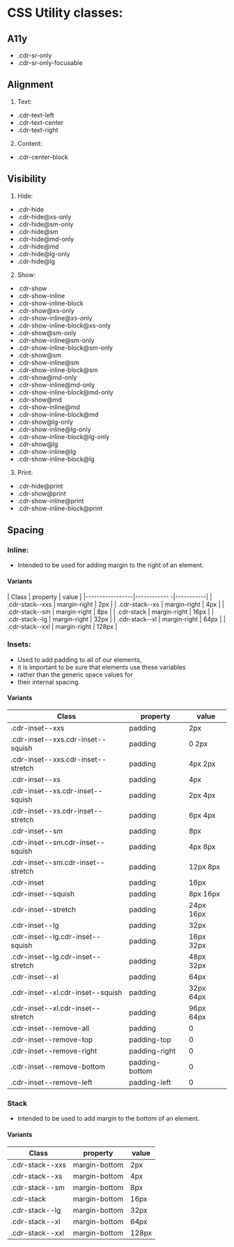 # CSS Utility classes:

## A11y
  - .cdr-sr-only
  - .cdr-sr-only-focusable

## Alignment

1. Text:
  - .cdr-text-left
  - .cdr-text-center
  - .cdr-text-right
2. Content:
  - .cdr-center-block

## Visibility

1. Hide:
  - .cdr-hide
  - .cdr-hide@xs-only
  - .cdr-hide@sm-only
  - .cdr-hide@sm
  - .cdr-hide@md-only
  - .cdr-hide@md
  - .cdr-hide@lg-only
  - .cdr-hide@lg
2. Show:
  - .cdr-show
  - .cdr-show-inline
  - .cdr-show-inline-block
  - .cdr-show@xs-only
  - .cdr-show-inline@xs-only
  - .cdr-show-inline-block@xs-only
  - .cdr-show@sm-only
  - .cdr-show-inline@sm-only
  - .cdr-show-inline-block@sm-only
  - .cdr-show@sm
  - .cdr-show-inline@sm
  - .cdr-show-inline-block@sm
  - .cdr-show@md-only
  - .cdr-show-inline@md-only
  - .cdr-show-inline-block@md-only
  - .cdr-show@md
  - .cdr-show-inline@md
  - .cdr-show-inline-block@md
  - .cdr-show@lg-only
  - .cdr-show-inline@lg-only
  - .cdr-show-inline-block@lg-only
  - .cdr-show@lg
  - .cdr-show-inline@lg
  - .cdr-show-inline-block@lg
3. Print:
  - .cdr-hide@print
  - .cdr-show@print
  - .cdr-show-inline@print
  - .cdr-show-inline-block@print

## Spacing

### Inline:
  - Intended to be used for adding margin to the right of an element.

#### Variants
| Class           | property     | value     |
|-----------------|------------ -|-----------|
| .cdr-stack--xxs | margin-right | 2px       |
| .cdr-stack--xs  | margin-right | 4px       |
| .cdr-stack--sm  | margin-right | 8px       |
| .cdr-stack      | margin-right | 16px      |
| .cdr-stack--lg  | margin-right | 32px      |
| .cdr-stack--xl  | margin-right | 64px      |
| .cdr-stack--xxl | margin-right | 128px     |

### Insets:
  - Used to add padding to all of our elements,
  - it is important to be sure that elements use these variables
  - rather than the generic space values for
  - their internal spacing.

#### Variants

| Class                              | property       | value     |
|------------------------------------|----------------|-----------|
| .cdr-inset--xxs                    | padding        | 2px       |
| .cdr-inset--xxs.cdr-inset--squish  | padding        | 0 2px     |
| .cdr-inset--xxs.cdr-inset--stretch | padding        | 4px 2px   |
| .cdr-inset--xs                     | padding        | 4px       |
| .cdr-inset--xs.cdr-inset--squish   | padding        | 2px 4px   |
| .cdr-inset--xs.cdr-inset--stretch  | padding        | 6px 4px   |
| .cdr-inset--sm                     | padding        | 8px       |
| .cdr-inset--sm.cdr-inset--squish   | padding        | 4px 8px   |
| .cdr-inset--sm.cdr-inset--stretch  | padding        | 12px 8px  |
| .cdr-inset                         | padding        | 16px      |
| .cdr-inset--squish                 | padding        | 8px 16px  |
| .cdr-inset--stretch                | padding        | 24px 16px |
| .cdr-inset--lg                     | padding        | 32px      |
| .cdr-inset--lg.cdr-inset--squish   | padding        | 16px 32px |
| .cdr-inset--lg.cdr-inset--stretch  | padding        | 48px 32px |
| .cdr-inset--xl                     | padding        | 64px      |
| .cdr-inset--xl.cdr-inset--squish   | padding        | 32px 64px |
| .cdr-inset--xl.cdr-inset--stretch  | padding        | 96px 64px |
| .cdr-inset--remove-all             | padding        | 0         |
| .cdr-inset--remove-top             | padding-top    | 0         |
| .cdr-inset--remove-right           | padding-right  | 0         |
| .cdr-inset--remove-bottom          | padding-bottom | 0         |
| .cdr-inset--remove-left            | padding-left   | 0         |

### Stack
  - Intended to be used to add margin to the bottom of an element.

#### Variants 

| Class           | property      | value     |
|-----------------|---------------|-----------|
| .cdr-stack--xxs | margin-bottom | 2px       |
| .cdr-stack--xs  | margin-bottom | 4px       |
| .cdr-stack--sm  | margin-bottom | 8px       |
| .cdr-stack      | margin-bottom | 16px      |
| .cdr-stack--lg  | margin-bottom | 32px      |
| .cdr-stack--xl  | margin-bottom | 64px      |
| .cdr-stack--xxl | margin-bottom | 128px     |

